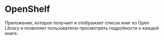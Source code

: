 # OpenShelf
Приложение, которое получает и отображает список книг из Open Library и позволяет пользователю просмотреть подробности о каждой книге.
